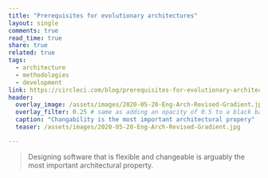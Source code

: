 ```yaml
---
title: "Prerequisites for evolutionary architectures"
layout: single
comments: true
read_time: true
share: true
related: true
tags:
  - architecture
  - methodologies
  - development
link: https://circleci.com/blog/prerequisites-for-evolutionary-architectures/
header:
  overlay_image: /assets/images/2020-05-20-Eng-Arch-Revised-Gradient.jpg
  overlay_filter: 0.25 # same as adding an opacity of 0.5 to a black background
  caption: "Changability is the most important architectural propery"
  teaser: /assets/images/2020-05-20-Eng-Arch-Revised-Gradient.jpg

---
```


> Designing software that is flexible and changeable is arguably the most important architectural property.

